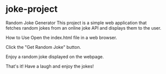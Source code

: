 # joke-project
Random Joke Generator
This project is a simple web application that fetches random jokes from an online joke API and displays them to the user.

How to Use
Open the index.html file in a web browser.

Click the "Get Random Joke" button.

Enjoy a random joke displayed on the webpage.

That's it! Have a laugh and enjoy the jokes!
